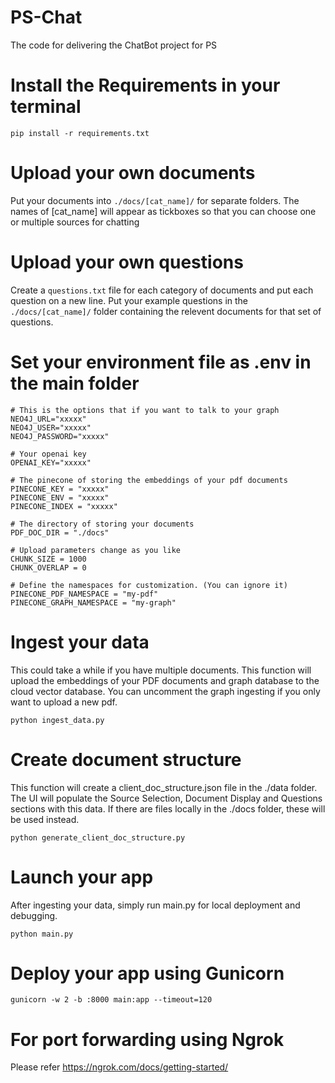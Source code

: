 # PS-Chat
The code for delivering the ChatBot project for PS

# Install the Requirements in your terminal

```
pip install -r requirements.txt

```

# Upload your own documents
Put your documents into ``` ./docs/[cat_name]/ ``` for separate folders. The names of [cat_name] will appear as tickboxes so that you can choose one or multiple sources for chatting

# Upload your own questions
Create a  ```questions.txt``` file for each category of documents and put each question on a new line. Put your example questions in the ``` ./docs/[cat_name]/ ``` folder containing the relevent documents for that set of questions.

# Set your environment file as .env in the main folder
```
# This is the options that if you want to talk to your graph
NEO4J_URL="xxxxx"
NEO4J_USER="xxxxx"
NEO4J_PASSWORD="xxxxx"

# Your openai key
OPENAI_KEY="xxxxx"

# The pinecone of storing the embeddings of your pdf documents
PINECONE_KEY = "xxxxx"
PINECONE_ENV = "xxxxx"
PINECONE_INDEX = "xxxxx"

# The directory of storing your documents
PDF_DOC_DIR = "./docs" 

# Upload parameters change as you like
CHUNK_SIZE = 1000 
CHUNK_OVERLAP = 0

# Define the namespaces for customization. (You can ignore it)
PINECONE_PDF_NAMESPACE = "my-pdf" 
PINECONE_GRAPH_NAMESPACE = "my-graph" 

```


# Ingest your data
This could take a while if you have multiple documents. This function will upload the embeddings of your PDF documents and graph database to the cloud vector database.
You can uncomment the graph ingesting if you only want to upload a new pdf.

```
python ingest_data.py
```

# Create document structure
This function will create a client_doc_structure.json file in the ./data folder. The UI will populate the Source Selection, Document Display and Questions sections with this data. If there are files locally in the ./docs folder, these will be used instead.

```
python generate_client_doc_structure.py
```


# Launch your app
After ingesting your data, simply run main.py for local deployment and debugging.

```
python main.py
```

# Deploy your app using Gunicorn

```
gunicorn -w 2 -b :8000 main:app --timeout=120
```

# For port forwarding using Ngrok
Please refer https://ngrok.com/docs/getting-started/
